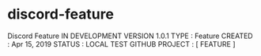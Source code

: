 # discord-feature
Discord Feature
IN DEVELOPMENT
VERSION 1.0.1
TYPE : Feature
CREATED : Apr 15, 2019
STATUS : LOCAL TEST
GITHUB PROJECT : [ FEATURE ]
